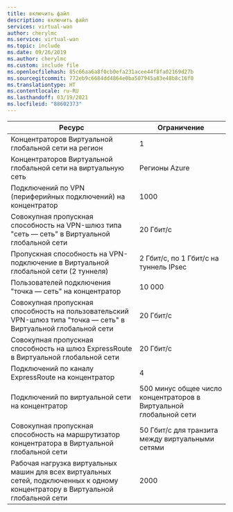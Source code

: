 ```yaml
---
title: включить файл
description: включить файл
services: virtual-wan
author: cherylmc
ms.service: virtual-wan
ms.topic: include
ms.date: 09/26/2019
ms.author: cherylmc
ms.custom: include file
ms.openlocfilehash: 85c66aa6a8f0cb0efa231acee44f8fa02169d27b
ms.sourcegitcommit: 772eb9c6684dd4864e0ba507945a83e48b8c16f0
ms.translationtype: HT
ms.contentlocale: ru-RU
ms.lasthandoff: 03/19/2021
ms.locfileid: "88602373"
---
```

| Ресурс |  Ограничение |
| --- | --- |
| Концентраторов Виртуальной глобальной сети на регион | 1  |
| Концентраторов Виртуальной глобальной сети на виртуальную сеть |Регионы Azure |
| Подключений по VPN (периферийных подключений) на концентратор | 1000 |
| Совокупная пропускная способность на VPN-шлюз типа "сеть — сеть" в Виртуальной глобальной сети | 20 Гбит/с |
| Пропускная способность на VPN-подключение в Виртуальной глобальной сети (2 туннеля) | 2 Гбит/с, по 1 Гбит/с на туннель IPsec |
| Пользователей подключения "точка — сеть" на концентратор| 10 000 |
| Совокупная пропускная способность на пользовательский VPN-шлюз типа "точка — сеть" в Виртуальной глобальной сети | 20 Гбит/с |
| Совокупная пропускная способность на шлюз ExpressRoute в Виртуальной глобальной сети | 20 Гбит/с |
| Подключений по каналу ExpressRoute на концентратор | 4 |
| Подключений по виртуальной сети на концентратор  | 500 минус общее число концентраторов в Виртуальной глобальной сети |
| Совокупная пропускная способность на маршрутизатор концентратора в Виртуальной глобальной сети | 50 Гбит/с для транзита между виртуальными сетями |
| Рабочая нагрузка виртуальных машин для всех виртуальных сетей, подключенных к одному концентратору в Виртуальной глобальной сети | 2000 
